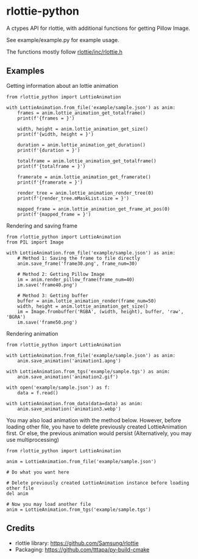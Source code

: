 # rlottie-python

A ctypes API for rlottie, with additional functions for getting Pillow Image.

See example/example.py for example usage.

The functions mostly follow [rlottie/inc/rlottie.h](https://github.com/Samsung/rlottie/blob/master/inc/rlottie.h)

## Examples
Getting information about an lottie animation
```
from rlottie_python import LottieAnimation

with LottieAnimation.from_file('example/sample.json') as anim:
    frames = anim.lottie_animation_get_totalframe()
    print(f'{frames = }')

    width, height = anim.lottie_animation_get_size()
    print(f'{width, height = }')

    duration = anim.lottie_animation_get_duration()
    print(f'{duration = }')

    totalframe = anim.lottie_animation_get_totalframe()
    print(f'{totalframe = }')

    framerate = anim.lottie_animation_get_framerate()
    print(f'{framerate = }')

    render_tree = anim.lottie_animation_render_tree(0)
    print(f'{render_tree.mMaskList.size = }')

    mapped_frame = anim.lottie_animation_get_frame_at_pos(0)
    print(f'{mapped_frame = }')
```

Rendering and saving frame
```
from rlottie_python import LottieAnimation
from PIL import Image

with LottieAnimation.from_file('example/sample.json') as anim:
    # Method 1: Saving the frame to file directly
    anim.save_frame('frame30.png', frame_num=30)

    # Method 2: Getting Pillow Image
    im = anim.render_pillow_frame(frame_num=40)
    im.save('frame40.png')

    # Method 3: Getting buffer
    buffer = anim.lottie_animation_render(frame_num=50)
    width, height = anim.lottie_animation_get_size()
    im = Image.frombuffer('RGBA', (width, height), buffer, 'raw', 'BGRA')
    im.save('frame50.png')
```

Rendering animation
```
from rlottie_python import LottieAnimation

with LottieAnimation.from_file('example/sample.json') as anim:
    anim.save_animation('animation1.apng')

with LottieAnimation.from_tgs('example/sample.tgs') as anim:
    anim.save_animation('animation2.gif')

with open('example/sample.json') as f:
    data = f.read()

with LottieAnimation.from_data(data=data) as anim:
    anim.save_animation('animation3.webp')
```

You may also load animation with the method below. However, before loading other file, you have to delete previously created LottieAnimation first. Or else, the previous animation would persist (Alternatively, you may use multiprocessing)
```
from rlottie_python import LottieAnimation

anim = LottieAnimation.from_file('example/sample.json')

# Do what you want here

# Delete previously created LottieAnimation instance before loading other file
del anim

# Now you may load another file
anim = LottieAnimation.from_tgs('example/sample.tgs')
```

## Credits
- rlottie library: https://github.com/Samsung/rlottie
- Packaging: https://github.com/tttapa/py-build-cmake